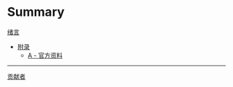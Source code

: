 # Summary

[绪言](README.md)

- [附录](misc/appendix-00.md)
  - [A - 官方资料](misc/appendix-01-official-information.md)

---

[贡献者](misc/contributors.md)
